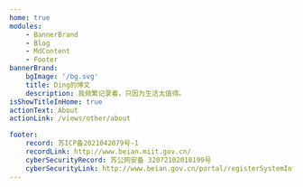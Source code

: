 ```yaml
---
home: true
modules:
    - BannerBrand
    - Blog
    - MdContent
    - Footer
bannerBrand:
    bgImage: '/bg.svg'
    title: Ding的博文
    description: 我频繁记录着，只因为生活太值得。
isShowTitleInHome: true
actionText: About
actionLink: /views/other/about

footer:
    record: 苏ICP备2021042079号-1
    recordLink: http://www.beian.miit.gov.cn/
    cyberSecurityRecord: 苏公网安备 32072102010199号
    cyberSecurityLink: http://www.beian.gov.cn/portal/registerSystemInfo?recordcode=32072102010199
---
```

